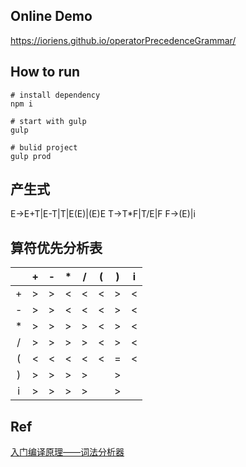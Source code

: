 ## Online Demo
https://ioriens.github.io/operatorPrecedenceGrammar/

## How to run
```
# install dependency
npm i

# start with gulp
gulp 

# bulid project
gulp prod
```

## 产生式
E->E+T|E-T|T|E(E)|(E)E
T->T*F|T/E|F
F->(E)|i

## 算符优先分析表
|        |    +    |    -    |    *    |    /    |    (    |    )    |    i    |
|  :-:   |   :-:   |   :-:   |   :-:   |   :-:   |   :-:   |   :-:   |   :-:   |
|   +    |    >    |    >    |    <    |    <    |    <    |    >    |    <    |
|   -    |    >    |    >    |    <    |    <    |    <    |    >    |    <    |
|   *    |    >    |    >    |    >    |    >    |    <    |    >    |    <    |
|   /    |    >    |    >    |    >    |    >    |    <    |    >    |    <    |
|   (    |    <    |    <    |    <    |    <    |    <    |    =    |    <    |
|   )    |    >    |    >    |    >    |    >    |         |    >    |         |
|   i    |    >    |    >    |    >    |    >    |         |    >    |         |


## Ref
[入门编译原理——词法分析器](http://www.a-site.cn/article/99529.html)
